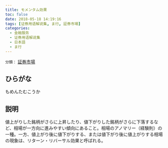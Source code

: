 ```yaml
---
title: モメンタム効果
toc: false
date: 2018-05-18 14:19:16
tags: [证券用语解说集, ま行, 証券市場]
categories:
  - 金融服务
  - 证券用语解说集
  - 日本語
  - ま行
---
```


`分類：` [証券市場](/tags/証券市場/)

## ひらがな

もめんたむこうか

## 説明

値上がりした銘柄がさらに上昇したり、値下がりした銘柄がさらに下落するなど、相場が一方向に進みやすい傾向にあること。相場のアノマリー（経験則）の一種。一方、値上がり後に値下がりする、または値下がり後に値上がりする相場の現象は、リターン・リバーサル効果と呼ばれる。
